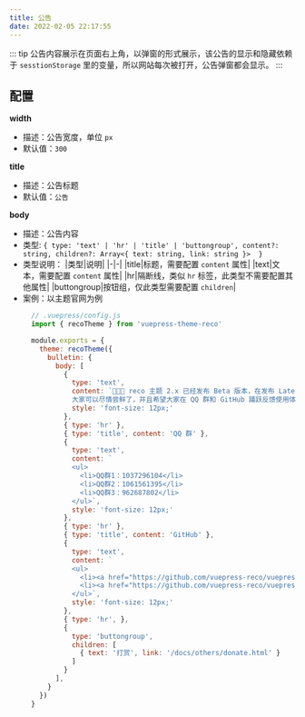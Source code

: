 ```yaml
---
title: 公告
date: 2022-02-05 22:17:55
---
```


::: tip
公告内容展示在页面右上角，以弹窗的形式展示，该公告的显示和隐藏依赖于 `sesstionStorage` 里的变量，所以网站每次被打开，公告弹窗都会显示。
:::

## 配置

**width**

- 描述：公告宽度，单位 `px`
- 默认值：`300`

**title**

- 描述：公告标题
- 默认值：`公告`

**body**

- 描述：公告内容
- 类型: `{
    type: 'text' | 'hr' | 'title' | 'buttongroup',
    content?: string,
    children?: Array<{ text: string, link: string }> 
  }`
- 类型说明：
  |类型|说明|
  |-|-|
  |title|标题，需要配置 `content` 属性|
  |text|文本，需要配置 `content` 属性|
  |hr|隔断线，类似 `hr` 标签，此类型不需要配置其他属性|
  |buttongroup|按钮组，仅此类型需要配置 `children`|
- 案例：以主题官网为例
  ```js
    // .vuepress/config.js
    import { recoTheme } from 'vuepress-theme-reco'

    module.exports = {
      theme: recoTheme({
        bulletin: {
          body: [
            {
              type: 'text',
              content: `🎉🎉🎉 reco 主题 2.x 已经发布 Beta 版本，在发布 Latest 版本之前不会再有大的更新，
              大家可以尽情尝鲜了，并且希望大家在 QQ 群和 GitHub 踊跃反馈使用体验，我会在第一时间响应。`,
              style: 'font-size: 12px;'
            },
            { type: 'hr' },
            { type: 'title', content: 'QQ 群' },
            {
              type: 'text',
              content: `
              <ul>
                <li>QQ群1：1037296104</li>
                <li>QQ群2：1061561395</li>
                <li>QQ群3：962687802</li>
              </ul>`,
              style: 'font-size: 12px;'
            },
            { type: 'hr' },
            { type: 'title', content: 'GitHub' },
            {
              type: 'text',
              content: `
              <ul>
                <li><a href="https://github.com/vuepress-reco/vuepress-theme-reco-next/issues">Issues<a/></li>
                <li><a href="https://github.com/vuepress-reco/vuepress-theme-reco-next/discussions/1">Discussions<a/></li>
              </ul>`,
              style: 'font-size: 12px;'
            },
            { type: 'hr', },
            {
              type: 'buttongroup',
              children: [
                { text: '打赏', link: '/docs/others/donate.html' }
              ]
            }
          ],
        }
      })
    }
    ```


